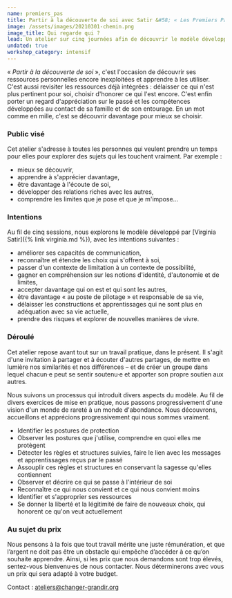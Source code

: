 ```yaml
---
name: premiers_pas
title: Partir à la découverte de soi avec Satir &#58; « Les Premiers Pas »
image: /assets/images/20210301-chemin.png
image_title: Qui regarde qui ?
lead: Un atelier sur cinq journées afin de découvrir le modèle développé par Virginia Satir et démarrer son exploration personnelle.
undated: true
workshop_category: intensif
---
```

« _Partir à la découverte de soi_ », c'est l'occasion de découvrir ses
ressources personnelles encore inexploitées et apprendre à les utiliser. C'est
aussi revisiter les ressources déjà intégrées : délaisser ce qui n'est plus
pertinent pour soi, choisir d'honorer ce qui l'est encore. C'est enfin porter
un regard d'appréciation sur le passé et les compétences développées au contact
de sa famille et de son entourage. En un mot comme en mille, c'est se découvrir
davantage pour mieux se choisir.

### Public visé

Cet atelier s'adresse à toutes les personnes qui veulent prendre un temps pour
elles pour explorer des sujets qui les touchent vraiment. Par exemple&nbsp;:
- mieux se découvrir,
- apprendre à s'apprécier davantage,
- être davantage à l'écoute de soi,
- développer des relations riches avec les autres,
- comprendre les limites que je pose et que je m'impose…

### Intentions

Au fil de cinq sessions, nous explorons le modèle développé par [Virginia
Satir]({% link virginia.md %}), avec les intentions suivantes :
- améliorer ses capacités de communication,
- reconnaître et étendre les choix qui s'offrent à soi,
- passer d'un contexte de limitation à un contexte de possibilité,
- gagner en compréhension sur les notions d'identité, d'autonomie et de
  limites,
- accepter davantage qui on est et qui sont les autres,
- être davantage « au poste de pilotage » et responsable de sa vie,
- délaisser les constructions et apprentissages qui ne sont plus en adéquation
  avec sa vie actuelle,
- prendre des risques et explorer de nouvelles manières de vivre.

### Déroulé

Cet atelier repose avant tout sur un travail pratique, dans le présent. Il
s'agit d'une invitation à partager et à écouter d'autres partages, de mettre en
lumière nos similarités et nos différences – et de créer un groupe dans lequel
chacun·e peut se sentir soutenu·e et apporter son propre soutien aux autres.

Nous suivons un processus qui introduit divers aspects du modèle. Au fil de
divers exercices de mise en pratique, nous passons progressivement d'une vision
d'un monde de rareté à un monde d'abondance. Nous découvrons, accueillons et
apprécions progressivement qui nous sommes vraiment.
- Identifier les postures de protection
- Observer les postures que j'utilise, comprendre en quoi elles me protègent
- Détecter les règles et structures suivies, faire le lien avec les messages et
  apprentissages reçus par le passé
- Assouplir ces règles et structures en conservant la sagesse qu'elles contiennent
- Observer et décrire ce qui se passe à l'intérieur de soi
- Reconnaître ce qui nous convient et ce qui nous convient moins
- Identifier et s'approprier ses ressources
- Se donner la liberté et la légitimité de faire de nouveaux choix, qui
  honorent ce qu'on veut actuellement

### Au sujet du prix

Nous pensons à la fois que tout travail mérite une juste rémunération, et que
l’argent ne doit pas être un obstacle qui empêche d’accéder à ce qu’on souhaite
apprendre. Ainsi, si les prix que nous demandons sont trop élevés, sentez-vous
bienvenu·es de nous contacter. Nous déterminerons avec vous un prix qui sera
adapté à votre budget.

Contact : [ateliers@changer-grandir.org](mailto:ateliers@changer-grandir.org)

